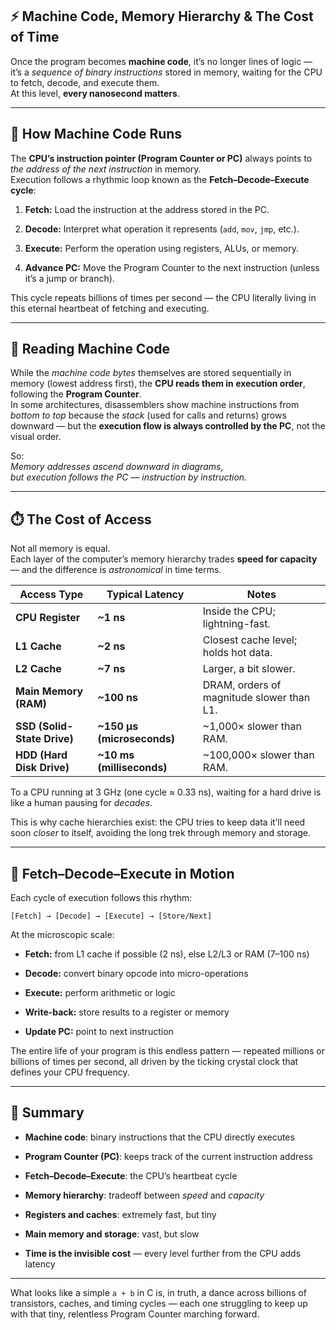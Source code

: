 ## ⚡ Machine Code, Memory Hierarchy & The Cost of Time

Once the program becomes **machine code**, it’s no longer lines of logic — it’s a _sequence of binary instructions_ stored in memory, waiting for the CPU to fetch, decode, and execute them.  
At this level, **every nanosecond matters**.

---

## 🧠 How Machine Code Runs

The **CPU’s instruction pointer (Program Counter or PC)** always points to _the address of the next instruction_ in memory.  
Execution follows a rhythmic loop known as the **Fetch–Decode–Execute cycle**:

1. **Fetch:** Load the instruction at the address stored in the PC.
    
2. **Decode:** Interpret what operation it represents (`add`, `mov`, `jmp`, etc.).
    
3. **Execute:** Perform the operation using registers, ALUs, or memory.
    
4. **Advance PC:** Move the Program Counter to the next instruction (unless it’s a jump or branch).
    

This cycle repeats billions of times per second — the CPU literally living in this eternal heartbeat of fetching and executing.

---

## 🧩 Reading Machine Code

While the _machine code bytes_ themselves are stored sequentially in memory (lowest address first), the **CPU reads them in execution order**, following the **Program Counter**.  
In some architectures, disassemblers show machine instructions from _bottom to top_ because the _stack_ (used for calls and returns) grows downward — but the **execution flow is always controlled by the PC**, not the visual order.

So:  
_Memory addresses ascend downward in diagrams,_  
_but execution follows the PC — instruction by instruction._

---

## ⏱️ The Cost of Access

Not all memory is equal.  
Each layer of the computer’s memory hierarchy trades **speed for capacity** — and the difference is _astronomical_ in time terms.

|Access Type|Typical Latency|Notes|
|---|---|---|
|**CPU Register**|**~1 ns**|Inside the CPU; lightning-fast.|
|**L1 Cache**|**~2 ns**|Closest cache level; holds hot data.|
|**L2 Cache**|**~7 ns**|Larger, a bit slower.|
|**Main Memory (RAM)**|**~100 ns**|DRAM, orders of magnitude slower than L1.|
|**SSD (Solid-State Drive)**|**~150 µs (microseconds)**|~1,000× slower than RAM.|
|**HDD (Hard Disk Drive)**|**~10 ms (milliseconds)**|~100,000× slower than RAM.|

To a CPU running at 3 GHz (one cycle ≈ 0.33 ns), waiting for a hard drive is like a human pausing for _decades_.

This is why cache hierarchies exist: the CPU tries to keep data it’ll need soon _closer_ to itself, avoiding the long trek through memory and storage.

---

## 🔁 Fetch–Decode–Execute in Motion

Each cycle of execution follows this rhythm:

```text
[Fetch] → [Decode] → [Execute] → [Store/Next]
```

At the microscopic scale:

- **Fetch:** from L1 cache if possible (2 ns), else L2/L3 or RAM (7–100 ns)
    
- **Decode:** convert binary opcode into micro-operations
    
- **Execute:** perform arithmetic or logic
    
- **Write-back:** store results to a register or memory
    
- **Update PC:** point to next instruction
    

The entire life of your program is this endless pattern — repeated millions or billions of times per second, all driven by the ticking crystal clock that defines your CPU frequency.

---

## 🧩 Summary

- **Machine code**: binary instructions that the CPU directly executes
    
- **Program Counter (PC)**: keeps track of the current instruction address
    
- **Fetch–Decode–Execute**: the CPU’s heartbeat cycle
    
- **Memory hierarchy**: tradeoff between _speed_ and _capacity_
    
- **Registers and caches**: extremely fast, but tiny
    
- **Main memory and storage**: vast, but slow
    
- **Time is the invisible cost** — every level further from the CPU adds latency
    

---

What looks like a simple `a + b` in C is, in truth, a dance across billions of transistors, caches, and timing cycles — each one struggling to keep up with that tiny, relentless Program Counter marching forward.